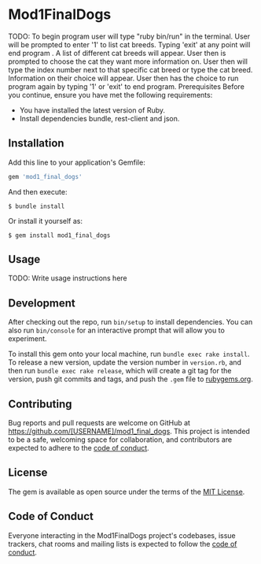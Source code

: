 # Mod1FinalDogs

TODO:
To begin program user will type "ruby bin/run" in the terminal.
User will be prompted to enter '1' to list cat breeds.
Typing 'exit' at any point will end program .
A list of different cat breeds will appear.
User then is prompted to choose the cat they want more information on.
User then will type the index number next to that specific cat breed or type the cat breed.
Information on their choice will appear.
User then has the choice to run program again by typing '1' or 'exit' to end program.
Prerequisites
Before you continue, ensure you have met the following requirements:
* You have installed the latest version of Ruby.
* Install dependencies bundle, rest-client and json.

## Installation

Add this line to your application's Gemfile:

```ruby
gem 'mod1_final_dogs'
```

And then execute:

    $ bundle install

Or install it yourself as:

    $ gem install mod1_final_dogs

## Usage

TODO: Write usage instructions here

## Development

After checking out the repo, run `bin/setup` to install dependencies. You can also run `bin/console` for an interactive prompt that will allow you to experiment.

To install this gem onto your local machine, run `bundle exec rake install`. To release a new version, update the version number in `version.rb`, and then run `bundle exec rake release`, which will create a git tag for the version, push git commits and tags, and push the `.gem` file to [rubygems.org](https://rubygems.org).

## Contributing

Bug reports and pull requests are welcome on GitHub at https://github.com/[USERNAME]/mod1_final_dogs. This project is intended to be a safe, welcoming space for collaboration, and contributors are expected to adhere to the [code of conduct](https://github.com/[USERNAME]/mod1_final_dogs/blob/master/CODE_OF_CONDUCT.md).


## License

The gem is available as open source under the terms of the [MIT License](https://opensource.org/licenses/MIT).

## Code of Conduct

Everyone interacting in the Mod1FinalDogs project's codebases, issue trackers, chat rooms and mailing lists is expected to follow the [code of conduct](https://github.com/[USERNAME]/mod1_final_dogs/blob/master/CODE_OF_CONDUCT.md).
